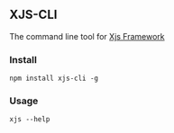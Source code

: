 ## XJS-CLI
The command line tool for [Xjs Framework](https://www.npmjs.com/package/@trapcode/xjs)

### Install
```console
npm install xjs-cli -g
```

### Usage
```console
xjs --help
```